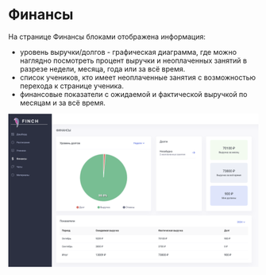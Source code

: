 # Финансы

На  странице Финансы блоками отображена информация:

* уровень выручки/долгов - графическая диаграмма, где можно наглядно посмотреть процент выручки и неоплаченных занятий в разрезе недели, месяца, года или за всё время.
* список учеников, кто имеет неоплаченные занятия с возможностью перехода к странице ученика.
* финансовые показатели с ожидаемой и фактической выручкой по месяцам и за всё время.

![](<../.gitbook/assets/image (31).png>)
